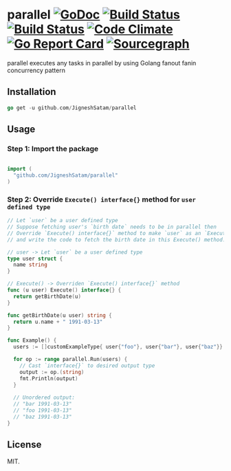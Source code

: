 # parallel [![GoDoc](https://godoc.org/github.com/JigneshSatam/parallel?status.svg)](https://godoc.org/github.com/JigneshSatam/parallel) [![Build Status](https://travis-ci.org/JigneshSatam/parallel.svg?branch=master)](https://travis-ci.org/JigneshSatam/parallel) [![Build Status](https://semaphoreci.com/api/v1/JigneshSatam/parallel/branches/master/badge.svg)](https://semaphoreci.com/JigneshSatam/parallel) [![Code Climate](https://codeclimate.com/github/JigneshSatam/parallel/badges/gpa.svg)](https://codeclimate.com/github/JigneshSatam/parallel) [![Go Report Card](https://goreportcard.com/badge/github.com/JigneshSatam/parallel)](https://goreportcard.com/report/github.com/JigneshSatam/parallel) [![Sourcegraph](https://sourcegraph.com/github.com/JigneshSatam/parallel/-/badge.svg)](https://sourcegraph.com/github.com/JigneshSatam/parallel?badge)

parallel executes any tasks in parallel by using Golang fanout fanin concurrency pattern

## Installation

```go
go get -u github.com/JigneshSatam/parallel
```

## Usage

### Step 1: Import the package
```go

import (
  "github.com/JigneshSatam/parallel"
)
```

### Step 2: Override  `Execute() interface{}` method for `user defined type`
```go
// Let `user` be a user defined type
// Suppose fetching user's `birth date` needs to be in parallel then
// Override `Execute() interface{}` method to make `user` as an `Executor`
// and write the code to fetch the birth date in this Execute() method.

// user -> Let `user` be a user defined type
type user struct {
  name string
}

// Execute() -> Overriden `Execute() interface{}` method
func (u user) Execute() interface{} { 
  return getBirthDate(u)
}

func getBirthDate(u user) string {
  return u.name + " 1991-03-13"
}

func Example() { 
  users := []customExampleType{ user{"foo"}, user{"bar"}, user{"baz"}}

  for op := range parallel.Run(users) { 
    // Cast `interface{}` to desired output type 
    output := op.(string) 
    fmt.Println(output) 
  }
 
  // Unordered output: 
  // "bar 1991-03-13"
  // "foo 1991-03-13"
  // "baz 1991-03-13"
}
```

## License

MIT.
